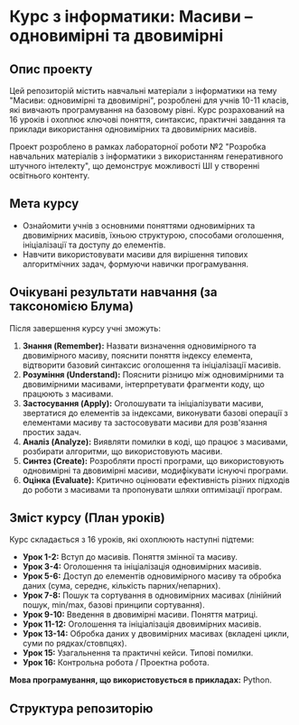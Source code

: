 # Курс з інформатики: Масиви – одновимірні та двовимірні

## Опис проекту

Цей репозиторій містить навчальні матеріали з інформатики на тему "Масиви: одновимірні та двовимірні", розроблені для учнів 10-11 класів, які вивчають програмування на базовому рівні. Курс розрахований на 16 уроків і охоплює ключові поняття, синтаксис, практичні завдання та приклади використання одновимірних та двовимірних масивів.

Проект розроблено в рамках лабораторної роботи №2 "Розробка навчальних матеріалів з інформатики з використанням генеративного штучного інтелекту", що демонструє можливості ШІ у створенні освітнього контенту.

## Мета курсу

* Ознайомити учнів з основними поняттями одновимірних та двовимірних масивів, їхньою структурою, способами оголошення, ініціалізації та доступу до елементів.
* Навчити використовувати масиви для вирішення типових алгоритмічних задач, формуючи навички програмування.

## Очікувані результати навчання (за таксономією Блума)

Після завершення курсу учні зможуть:

1.  **Знання (Remember):** Назвати визначення одновимірного та двовимірного масиву, пояснити поняття індексу елемента, відтворити базовий синтаксис оголошення та ініціалізації масивів.
2.  **Розуміння (Understand):** Пояснити різницю між одновимірними та двовимірними масивами, інтерпретувати фрагменти коду, що працюють з масивами.
3.  **Застосування (Apply):** Оголошувати та ініціалізувати масиви, звертатися до елементів за індексами, виконувати базові операції з елементами масиву та застосовувати масиви для розв'язання простих задач.
4.  **Аналіз (Analyze):** Виявляти помилки в коді, що працює з масивами, розбирати алгоритми, що використовують масиви.
5.  **Синтез (Create):** Розробляти прості програми, що використовують одновимірні та двовимірні масиви, модифікувати існуючі програми.
6.  **Оцінка (Evaluate):** Критично оцінювати ефективність різних підходів до роботи з масивами та пропонувати шляхи оптимізації програм.

## Зміст курсу (План уроків)

Курс складається з 16 уроків, які охоплюють наступні підтеми:

* **Урок 1-2:** Вступ до масивів. Поняття змінної та масиву.
* **Урок 3-4:** Оголошення та ініціалізація одновимірних масивів.
* **Урок 5-6:** Доступ до елементів одновимірного масиву та обробка даних (сума, середнє, кількість парних/непарних).
* **Урок 7-8:** Пошук та сортування в одновимірних масивах (лінійний пошук, min/max, базові принципи сортування).
* **Урок 9-10:** Введення в двовимірні масиви. Поняття матриці.
* **Урок 11-12:** Оголошення та ініціалізація двовимірних масивів.
* **Урок 13-14:** Обробка даних у двовимірних масивах (вкладені цикли, суми по рядках/стовпцях).
* **Урок 15:** Узагальнення та практичні кейси. Типові помилки.
* **Урок 16:** Контрольна робота / Проектна робота.

**Мова програмування, що використовується в прикладах:** Python.

## Структура репозиторію
